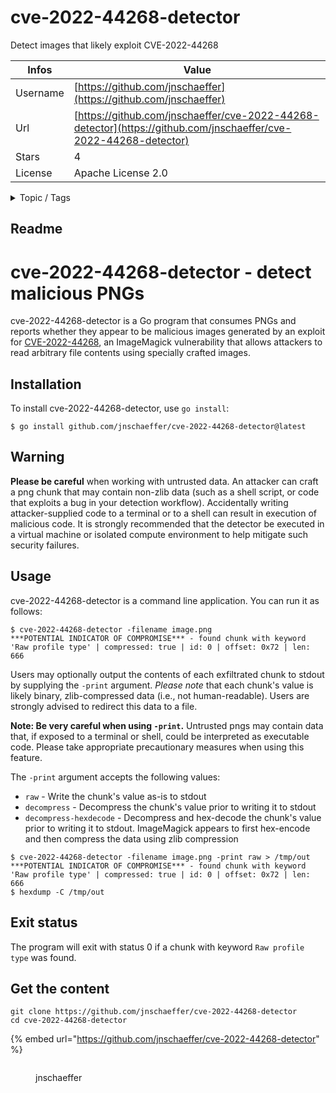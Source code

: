 # cve-2022-44268-detector

Detect images that likely exploit CVE-2022-44268

| Infos    | Value                                                              |
| -------- | -------------------------------------------------------------------|
| Username | [https://github.com/jnschaeffer](https://github.com/jnschaeffer) |
| Url      | [https://github.com/jnschaeffer/cve-2022-44268-detector](https://github.com/jnschaeffer/cve-2022-44268-detector)                                               |
| Stars    | 4                                                          |
| License  | Apache License 2.0                                                        |

<details>

<summary>Topic / Tags</summary>

* cve-2022-44268* imagemagick

</details>

## Readme

# cve-2022-44268-detector - detect malicious PNGs

cve-2022-44268-detector is a Go program that consumes PNGs and reports whether they appear to be malicious images generated by an exploit for [CVE-2022-44268][cve-2022-44268], an ImageMagick vulnerability that allows attackers to read arbitrary file contents using specially crafted images.

[cve-2022-44268]: https://www.metabaseq.com/imagemagick-zero-days/

## Installation

To install cve-2022-44268-detector, use `go install`:

```
$ go install github.com/jnschaeffer/cve-2022-44268-detector@latest
```

## Warning

**Please be careful** when working with untrusted data. An attacker can
craft a png chunk that may contain non-zlib data (such as a shell script,
or code that exploits a bug in your detection workflow). Accidentally
writing attacker-supplied code to a terminal or to a shell can result in
execution of malicious code. It is strongly recommended that the detector
be executed in a virtual machine or isolated compute environment to help
mitigate such security failures.

## Usage

cve-2022-44268-detector is a command line application. You can run it as follows:

```
$ cve-2022-44268-detector -filename image.png
***POTENTIAL INDICATOR OF COMPROMISE*** - found chunk with keyword 'Raw profile type' | compressed: true | id: 0 | offset: 0x72 | len: 666
```

Users may optionally output the contents of each exfiltrated chunk to stdout
by supplying the `-print` argument. *Please note* that each chunk's value is
likely binary, zlib-compressed data (i.e., not human-readable). Users are
strongly advised to redirect this data to a file.

**Note: Be very careful when using `-print`.** Untrusted pngs may contain data
that, if exposed to a terminal or shell, could be interpreted as executable
code. Please take appropriate precautionary measures when using this feature.

The `-print` argument accepts the following values:

- `raw` - Write the chunk's value as-is to stdout
- `decompress` - Decompress the chunk's value prior to writing it to stdout
- `decompress-hexdecode` - Decompress and hex-decode the chunk's value
  prior to writing it to stdout. ImageMagick appears to first hex-encode
  and then compress the data using zlib compression

```
$ cve-2022-44268-detector -filename image.png -print raw > /tmp/out
***POTENTIAL INDICATOR OF COMPROMISE*** - found chunk with keyword 'Raw profile type' | compressed: true | id: 0 | offset: 0x72 | len: 666
$ hexdump -C /tmp/out
```

## Exit status

The program will exit with status 0 if a chunk with keyword `Raw profile type` was found.



## Get the content

```
git clone https://github.com/jnschaeffer/cve-2022-44268-detector
cd cve-2022-44268-detector
```

{% embed url="https://github.com/jnschaeffer/cve-2022-44268-detector" %}

<figure><img src="https://avatars.githubusercontent.com/u/1588395?v=4" alt=""><figcaption><p>jnschaeffer</p></figcaption></figure>
